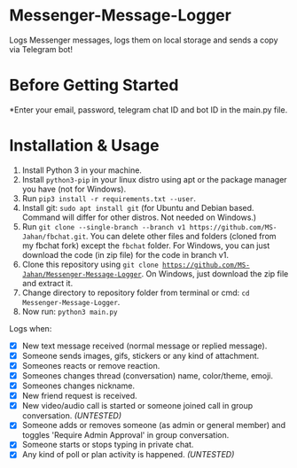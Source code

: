 # Messenger-Message-Logger
Logs Messenger messages, logs them on local storage and sends a copy via Telegram bot!

# Before Getting Started
*Enter your email, password, telegram chat ID and bot ID in the main.py file. 

# Installation & Usage
1. Install Python 3 in your machine.
2. Install <code>python3-pip</code> in your linux distro using apt or the package manager you have (not for Windows).
3. Run <code>pip3 install -r requirements.txt --user</code>.
4. Install git: <code>sudo apt install git</code> (for Ubuntu and Debian based. Command will differ for other distros. Not needed on Windows.)
5. Run `git clone --single-branch --branch v1 https://github.com/MS-Jahan/fbchat.git`. You can delete other files and folders (cloned from my fbchat fork) except the `fbchat` folder. For Windows, you can just download the code (in zip file) for the code in branch v1.
6. Clone this repository using <code>git clone https://github.com/MS-Jahan/Messenger-Message-Logger</code>. On Windows, just download the zip file and extract it.
7. Change directory to repository folder from terminal or cmd: <code>cd Messenger-Message-Logger</code>.
8. Now run: <code>python3 main.py</code>


Logs when:
- [x] New text message received (normal message or replied message).
- [x] Someone sends images, gifs, stickers or any kind of attachment.
- [x] Someones reacts or remove reaction.
- [x] Someones changes thread (conversation) name, color/theme, emoji.
- [x] Someones changes nickname.
- [x] New friend request is received.
- [x] New video/audio call is started or someone joined call in group conversation. <i>(UNTESTED)</i>
- [x] Someone adds or removes someone (as admin or general member) and toggles 'Require Admin Approval' in group conversation.
- [x] Someone starts or stops typing in private chat.
- [x] Any kind of poll or plan activity is happened. <i>(UNTESTED)</i>
